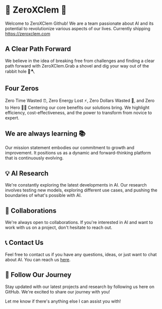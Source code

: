 # 🤖 ZeroXClem 🤖

Welcome to ZeroXClem Github! We are a team passionate about AI and its potential to revolutionize various aspects of our lives. Currently shipping https://zeroxclem.com
## A Clear Path Forward

We believe in the idea of breaking free from challenges and finding a clear path forward with ZeroXClem.Grab a shovel and dig your way out of the rabbit hole 🐇🪓

## Four Zeros

Zero Time Wasted ⏰, Zero Energy Lost ⚡, Zero Dollars Wasted 💸, and Zero to Hero 🦸‍♂️ Centering our core benefits our solutions bring. We highlight efficiency, cost-effectiveness, and the power to transform from novice to expert.

## We are always learning 📚

Our mission statement embodies our commitment to growth and improvement. It positions us as a dynamic and forward-thinking platform that is continuously evolving.

## 💡 AI Research

We're constantly exploring the latest developments in AI. Our research involves testing new models, exploring different use cases, and pushing the boundaries of what's possible with AI.

## 🤝 Collaborations

We're always open to collaborations. If you're interested in AI and want to work with us on a project, don't hesitate to reach out.

## 📞 Contact Us

Feel free to contact us if you have any questions, ideas, or just want to chat about AI. You can reach us [here](https://beacons.ai/zeroxclem).

## 👀 Follow Our Journey

Stay updated with our latest projects and research by following us here on GitHub. We're excited to share our journey with you!

Let me know if there's anything else I can assist you with!
